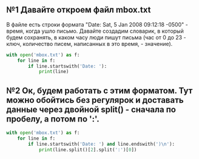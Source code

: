 ## №1 Давайте откроем файл mbox.txt

В файле есть строки формата "Date: Sat, 5 Jan 2008 09:12:18 -0500" - время, когда ушло письмо. Давайте создадим словарик, в который будем сохранять, в каком часу люди пишут письма (час от 0 до 23 - ключ, количество писем, написанных в это время, - значение).

~~~python
with open('mbox.txt') as f: 
    for line in f:
        if line.startswith('Date: '):
            print(line)
~~~

## №2 Ок, будем работать с этим форматом. Тут можно обойтись без регулярок и доставать данные через двойной split() - сначала по пробелу, а потом по ':'.

~~~python
with open('mbox.txt') as f:
    for line in f:
        if line.startswith('Date: ') and line.endswith(')\n'):
            print(line.split()[2].split(':')[0])
~~~
